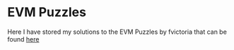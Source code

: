 # EVM Puzzles

Here I have stored my solutions to the EVM Puzzles by fvictoria that can be found <a href="https://github.com/fvictorio/evm-puzzles">here</a>